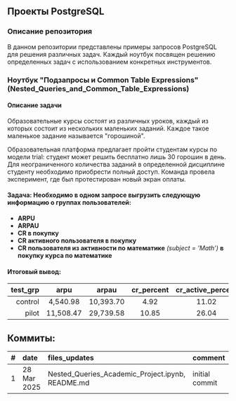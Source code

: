## Проекты PostgreSQL

### Описание репозитория 
В данном репозитории представлены примеры запросов PostgreSQL для решения различных задач. Каждый ноутбук посвящен решению определенных задач с использованием конкретных инструментов. 

### Ноутбук "Подзапросы и Common Table Expressions" (Nested_Queries_and_Common_Table_Expressions)
#### Описание задачи
Образовательные курсы состоят из различных уроков, каждый из которых состоит из нескольких маленьких заданий. Каждое такое маленькое задание называется "горошиной".  

Образовательная платформа предлагает пройти студентам курсы по модели trial: студент может решить бесплатно лишь 30 горошин в день. Для неограниченного количества заданий в определенной дисциплине студенту необходимо приобрести полный доступ. Команда провела эксперимент, где был протестирован новый экран оплаты.

#### Задача: Необходимо в одном запросе выгрузить следующую информацию о группах пользователей:
* **ARPU** 
* **ARPAU** 
* **CR в покупку** 
* **СR активного пользователя в покупку** 
* **CR пользователя из активности по математике** *(subject = ’Мath’)* **в покупку курса по математике** 

#### Итоговый вывод:

|test_grp |arpu |arpau |cr_percent |cr_active_percent |cr_active_math_percent |
|---:|:---:|:---:|:---:|:---:|:---:|
|control |4,540.98	|10,393.70	|4.92	|11.02	|6.00	|
|pilot |11,508.47	|29,739.58	|10.85	|26.04	|9.09   |

## Коммиты: 

|#   	|date 		|files_updates 										|comment									|
|------:|:----------|:--------------------------------------------------|:------------------------------------------|
|1 		|28 Mar 2025|Nested_Queries_Academic_Project.ipynb, README.md	|initial commit								|